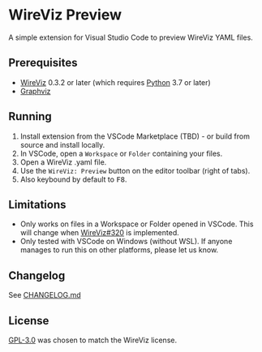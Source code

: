# WireViz Preview

A simple extension for Visual Studio Code to preview WireViz YAML files.

## Prerequisites
- [WireViz](https://github.com/wireviz/WireViz) 0.3.2 or later (which requires [Python](https://www.python.org/downloads/) 3.7 or later)
- [Graphviz](https://graphviz.org/download/)

## Running
1. Install extension from the VSCode Marketplace (TBD) - or build from source and install locally.
2. In VSCode, open a `Workspace` or `Folder` containing your files.
3. Open a WireViz .yaml file.
4. Use the `WireViz: Preview` button on the editor toolbar (right of tabs).
5. Also keybound by default to <kbd>F8</kbd>.

## Limitations
- Only works on files in a Workspace or Folder opened in VSCode. This will change when [WireViz#320](https://github.com/wireviz/WireViz/issues/320) is implemented.
- Only tested with VSCode on Windows (without WSL). If anyone manages to run this on other platforms, please let us know.

## Changelog
See [CHANGELOG.md](CHANGELOG.md)

## License
[GPL-3.0](LICENSE) was chosen to match the WireViz license.
